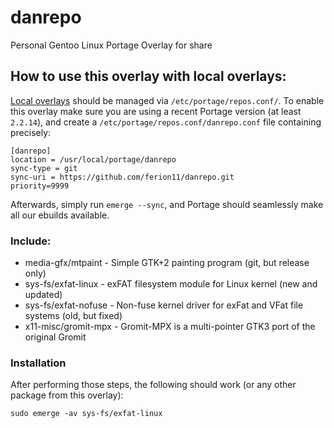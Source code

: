# danrepo
Personal Gentoo Linux Portage Overlay for share

## How to use this overlay with local overlays:
[Local overlays](https://wiki.gentoo.org/wiki//etc/portage/repos.conf) should be managed via `/etc/portage/repos.conf/`.
To enable this overlay make sure you are using a recent Portage version (at least `2.2.14`), and create a `/etc/portage/repos.conf/danrepo.conf` file containing precisely:

```
[danrepo]
location = /usr/local/portage/danrepo
sync-type = git
sync-uri = https://github.com/ferion11/danrepo.git
priority=9999
```

Afterwards, simply run `emerge --sync`, and Portage should seamlessly make all our ebuilds available.

### Include:
* media-gfx/mtpaint - Simple GTK+2 painting program (git, but release only)
* sys-fs/exfat-linux - exFAT filesystem module for Linux kernel (new and updated)
* sys-fs/exfat-nofuse - Non-fuse kernel driver for exFat and VFat file systems (old, but fixed)
* x11-misc/gromit-mpx - Gromit-MPX is a multi-pointer GTK3 port of the original Gromit

### Installation
After performing those steps, the following should work (or any other package from this overlay):

	sudo emerge -av sys-fs/exfat-linux
